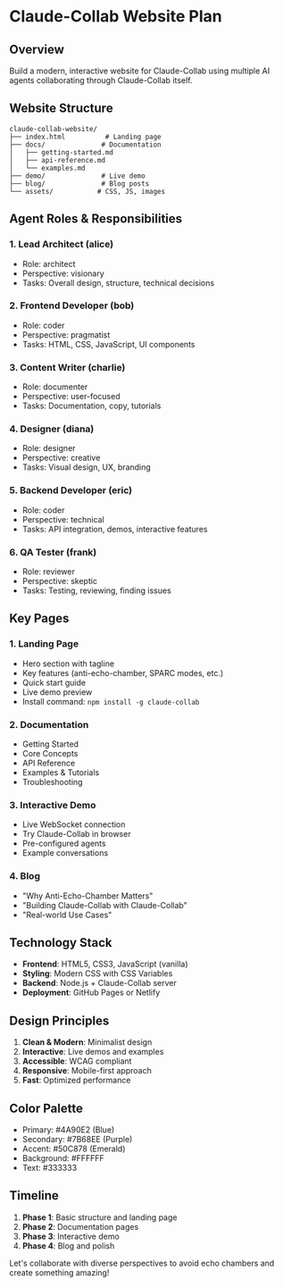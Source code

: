 # Claude-Collab Website Plan

## Overview
Build a modern, interactive website for Claude-Collab using multiple AI agents collaborating through Claude-Collab itself.

## Website Structure
```
claude-collab-website/
├── index.html          # Landing page
├── docs/              # Documentation
│   ├── getting-started.md
│   ├── api-reference.md
│   └── examples.md
├── demo/              # Live demo
├── blog/              # Blog posts
└── assets/           # CSS, JS, images
```

## Agent Roles & Responsibilities

### 1. **Lead Architect** (alice)
- Role: architect
- Perspective: visionary
- Tasks: Overall design, structure, technical decisions

### 2. **Frontend Developer** (bob)
- Role: coder
- Perspective: pragmatist
- Tasks: HTML, CSS, JavaScript, UI components

### 3. **Content Writer** (charlie)
- Role: documenter
- Perspective: user-focused
- Tasks: Documentation, copy, tutorials

### 4. **Designer** (diana)
- Role: designer
- Perspective: creative
- Tasks: Visual design, UX, branding

### 5. **Backend Developer** (eric)
- Role: coder
- Perspective: technical
- Tasks: API integration, demos, interactive features

### 6. **QA Tester** (frank)
- Role: reviewer
- Perspective: skeptic
- Tasks: Testing, reviewing, finding issues

## Key Pages

### 1. Landing Page
- Hero section with tagline
- Key features (anti-echo-chamber, SPARC modes, etc.)
- Quick start guide
- Live demo preview
- Install command: `npm install -g claude-collab`

### 2. Documentation
- Getting Started
- Core Concepts
- API Reference
- Examples & Tutorials
- Troubleshooting

### 3. Interactive Demo
- Live WebSocket connection
- Try Claude-Collab in browser
- Pre-configured agents
- Example conversations

### 4. Blog
- "Why Anti-Echo-Chamber Matters"
- "Building Claude-Collab with Claude-Collab"
- "Real-world Use Cases"

## Technology Stack
- **Frontend**: HTML5, CSS3, JavaScript (vanilla)
- **Styling**: Modern CSS with CSS Variables
- **Backend**: Node.js + Claude-Collab server
- **Deployment**: GitHub Pages or Netlify

## Design Principles
1. **Clean & Modern**: Minimalist design
2. **Interactive**: Live demos and examples
3. **Accessible**: WCAG compliant
4. **Responsive**: Mobile-first approach
5. **Fast**: Optimized performance

## Color Palette
- Primary: #4A90E2 (Blue)
- Secondary: #7B68EE (Purple)
- Accent: #50C878 (Emerald)
- Background: #FFFFFF
- Text: #333333

## Timeline
1. **Phase 1**: Basic structure and landing page
2. **Phase 2**: Documentation pages
3. **Phase 3**: Interactive demo
4. **Phase 4**: Blog and polish

Let's collaborate with diverse perspectives to avoid echo chambers and create something amazing!